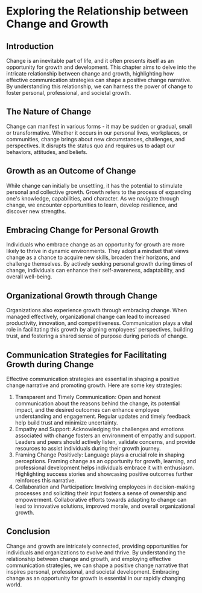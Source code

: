 # Exploring the Relationship between Change and Growth

## Introduction

Change is an inevitable part of life, and it often presents itself as an opportunity for growth and development. This chapter aims to delve into the intricate relationship between change and growth, highlighting how effective communication strategies can shape a positive change narrative. By understanding this relationship, we can harness the power of change to foster personal, professional, and societal growth.

## The Nature of Change

Change can manifest in various forms - it may be sudden or gradual, small or transformative. Whether it occurs in our personal lives, workplaces, or communities, change brings about new circumstances, challenges, and perspectives. It disrupts the status quo and requires us to adapt our behaviors, attitudes, and beliefs.

## Growth as an Outcome of Change

While change can initially be unsettling, it has the potential to stimulate personal and collective growth. Growth refers to the process of expanding one's knowledge, capabilities, and character. As we navigate through change, we encounter opportunities to learn, develop resilience, and discover new strengths.

## Embracing Change for Personal Growth

Individuals who embrace change as an opportunity for growth are more likely to thrive in dynamic environments. They adopt a mindset that views change as a chance to acquire new skills, broaden their horizons, and challenge themselves. By actively seeking personal growth during times of change, individuals can enhance their self-awareness, adaptability, and overall well-being.

## Organizational Growth through Change

Organizations also experience growth through embracing change. When managed effectively, organizational change can lead to increased productivity, innovation, and competitiveness. Communication plays a vital role in facilitating this growth by aligning employees' perspectives, building trust, and fostering a shared sense of purpose during periods of change.

## Communication Strategies for Facilitating Growth during Change

Effective communication strategies are essential in shaping a positive change narrative and promoting growth. Here are some key strategies:

1. Transparent and Timely Communication: Open and honest communication about the reasons behind the change, its potential impact, and the desired outcomes can enhance employee understanding and engagement. Regular updates and timely feedback help build trust and minimize uncertainty.
2. Empathy and Support: Acknowledging the challenges and emotions associated with change fosters an environment of empathy and support. Leaders and peers should actively listen, validate concerns, and provide resources to assist individuals during their growth journey.
3. Framing Change Positively: Language plays a crucial role in shaping perceptions. Framing change as an opportunity for growth, learning, and professional development helps individuals embrace it with enthusiasm. Highlighting success stories and showcasing positive outcomes further reinforces this narrative.
4. Collaboration and Participation: Involving employees in decision-making processes and soliciting their input fosters a sense of ownership and empowerment. Collaborative efforts towards adapting to change can lead to innovative solutions, improved morale, and overall organizational growth.

## Conclusion

Change and growth are intricately connected, providing opportunities for individuals and organizations to evolve and thrive. By understanding the relationship between change and growth, and employing effective communication strategies, we can shape a positive change narrative that inspires personal, professional, and societal development. Embracing change as an opportunity for growth is essential in our rapidly changing world.
